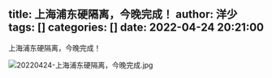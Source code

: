 title: 上海浦东硬隔离，今晚完成！
author: 洋少
tags: []
categories: []
date: 2022-04-24 20:21:00
---
上海浦东硬隔离，今晚完成！
<!-- more -->
![20220424-上海浦东硬隔离，今晚完成.jpg](http://124.220.167.166:8081/i/2022/04/24/6265409fe5090.jpg)